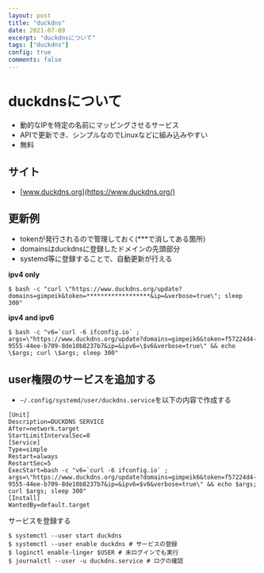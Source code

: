 ```yaml
---
layout: post
title: "duckdns"
date: 2021-07-09
excerpt: "duckdnsについて"
tags: ["duckdns"]
config: true
comments: false
---
```


# duckdnsについて
 - 動的なIPを特定の名前にマッピングさせるサービス
 - APIで更新でき、シンプルなのでLinuxなどに組み込みやすい
 - 無料

## サイト
 - [www.duckdns.org](https://www.duckdns.org/)

## 更新例
 - tokenが発行されるので管理しておく(***で消してある箇所)
 - domainsはduckdnsに登録したドメインの先頭部分
 - systemd等に登録することで、自動更新が行える

**ipv4 only**  

```console
$ bash -c "curl \"https://www.duckdns.org/update?domains=gimpeik&token=******************&ip=&verbose=true\"; sleep 300"
```

**ipv4 and ipv6**  

```console
$ bash -c "v6=`curl -6 ifconfig.io` ; args=\"https://www.duckdns.org/update?domains=gimpeik6&token=f57224d4-9555-44ee-b709-8de10b8237b7&ip=&ipv6=\$v6&verbose=true\" && echo \$args; curl \$args; sleep 300"
```

## user権限のサービスを追加する

 - `~/.config/systemd/user/duckdns.service`を以下の内容で作成する

```config
[Unit]
Description=DUCKDNS SERVICE
After=network.target
StartLimitIntervalSec=0
[Service]
Type=simple
Restart=always
RestartSec=5
ExecStart=bash -c "v6=`curl -6 ifconfig.io` ; args=\"https://www.duckdns.org/update?domains=gimpeik6&token=f57224d4-9555-44ee-b709-8de10b8237b7&ip=&ipv6=$v6&verbose=true\" && echo $args; curl $args; sleep 300"
[Install]
WantedBy=default.target
```

サービスを登録する

```console
$ systemctl --user start duckdns
$ systemctl --user enable duckdns # サービスの登録
$ loginctl enable-linger $USER # 未ログインでも実行
$ journalctl --user -u duckdns.service # ログの確認
```

